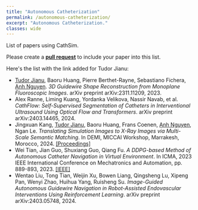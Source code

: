 ```yaml
---
title: "Autonomous Catheterization"
permalink: /autonomous-catheterization/
excerpt: "Autonomous Catheterization."
classes: wide
---
```


List of papers using CathSim.

Please create a [**pull request**](https://github.com/airvlab/cathsim) to include your paper into this list.

Here's the list with the link added for Tudor Jianu:

- [Tudor Jianu](https://tudorjnu.github.io/), Baoru Huang, Pierre Berthet-Rayne, Sebastiano Fichera, [Anh Nguyen](https://www.csc.liv.ac.uk/~anguyen/). *3D Guidewire Shape Reconstruction from Monoplane Fluoroscopic Images*. arXiv preprint arXiv:2311.11209, 2023.
- Alex Ranne, Liming Kuang, Yordanka Velikova, Nassir Navab, et al. *CathFlow: Self-Supervised Segmentation of Catheters in Interventional Ultrasound Using Optical Flow and Transformers*. arXiv preprint arXiv:2403.14465, 2024.
- Jingxuan Kang, [Tudor Jianu](https://tudorjnu.github.io/), Baoru Huang, Frans Coenen, [Anh Nguyen](https://www.csc.liv.ac.uk/~anguyen/), Ngan Le. *Translating Simulation Images to X-Ray Images via Multi-Scale Semantic Matching*. In DEMI, MICCAI Workshop, Marrakesh, Morocco, 2024. [[Proceedings]](#)
- Wei Tian, Jian Guo, Shuxiang Guo, Qiang Fu. *A DDPG-based Method of Autonomous Catheter Navigation in Virtual Environment*. In ICMA, 2023 IEEE International Conference on Mechatronics and Automation, pp. 889-893, 2023. [[IEEE]](#)
- Wentao Liu, Tong Tian, Weijin Xu, Bowen Liang, Qingsheng Lu, Xipeng Pan, Wenyi Zhao, Huihua Yang, Ruisheng Su. *Image-Guided Autonomous Guidewire Navigation in Robot-Assisted Endovascular Interventions Using Reinforcement Learning*. arXiv preprint arXiv:2403.05748, 2024.

